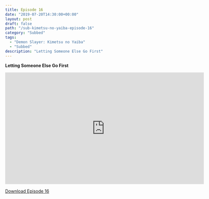 ```yaml
---
title: Episode 16
date: "2019-07-20T14:30:00+00:00"
layout: post
draft: false
path: "/sub-kimetsu-no-yaiba-episode-16"
category: "Subbed"
tags:
  - "Demon Slayer: Kimetsu no Yaiba"
  - "Subbed"
description: "Letting Someone Else Go First"
---
```


**Letting Someone Else Go First**

<iframe width="640" height="360" src="https://rapidvid.to/e/G6HTXAX9Z6" frameborder="0" marginwidth=0 marginheight=0 scrolling=no allowfullscreen></iframe>

<a href="http://ouo.io/qs/eCodkFEQ?s=https://rapidvid.to/d/G6HTXAX9Z6">Download Episode 16</a>
